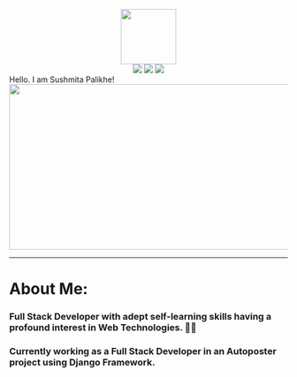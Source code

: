 


<div id="header" align="center">
  <img src="https://media.giphy.com/media/M9gbBd9nbDrOTu1Mqx/giphy.gif" width="100"/>
</div>

<div id="badges" align="center">
  <a href = "https://www.linkedin.com/in/sushmita-palikhe-b45638177/" ><img src="https://img.shields.io/badge/LinkedIn-blue?logo=linkedin&logoColor=white"/></a>
  <a href="https://www.facebook.com/sushmita.palikhe.9/"><img src="https://img.shields.io/badge/Facebook-blue?logo=facebook&logoColor=white"/></a>
  <a href="https://sushmita85.gitlab.io/my-portfolio/"><img src="https://img.shields.io/badge/Portfolio-blue"/></a>
</div>
<div align="center">
  <img src="https://komarev.com/ghpvc/?username=Sushmi-pal&style=flat-square&color=blue" alt=""/>
  </div>
  <div>
  Hello. I am Sushmita Palikhe!
  
  </div>
  <div align="center">
  <img src="https://media.giphy.com/media/Wr8PrRVqnGOLE48FWk/giphy.gif" width="600" height="300"/>
  </div>
  
  
  
  
  
  
  _ _ _
  
  
  
  
  # About Me:
  ### Full Stack Developer with adept self-learning skills having a profound interest in Web Technologies. 👋🔭 
  ### Currently working as a Full Stack Developer in an Autoposter project using Django Framework.
  
  
  
  
  
  
<!--
**Sushmi-pal/Sushmi-pal** is a ✨ _special_ ✨ repository because its `README.md` (this file) appears on your GitHub profile.

Here are some ideas to get you started:<img src="https://komarev.com/ghpvc/?username=your-github-username&style=flat-square&color=blue" alt=""/>

- 🔭 I’m currently working on ...
- 🌱 I’m currently learning ...
- 👯 I’m looking to collaborate on ...
- 🤔 I’m looking for help with ...
- 💬 Ask me about ...
- 📫 How to reach me: ...
- 😄 Pronouns: ...
- ⚡ Fun fact: ...
-->
